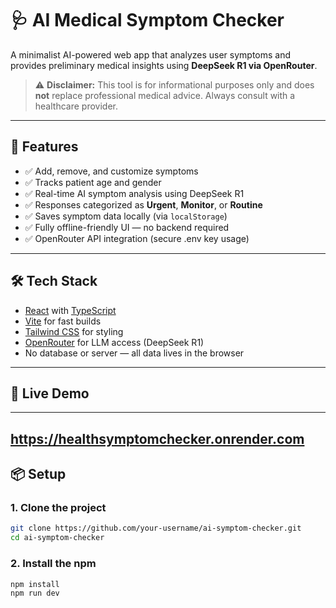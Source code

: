 # 🩺 AI Medical Symptom Checker

A minimalist AI-powered web app that analyzes user symptoms and provides preliminary medical insights using **DeepSeek R1 via OpenRouter**.

> ⚠️ **Disclaimer:** This tool is for informational purposes only and does **not** replace professional medical advice. Always consult with a healthcare provider.

---

## 🚀 Features

- ✅ Add, remove, and customize symptoms
- ✅ Tracks patient age and gender
- ✅ Real-time AI symptom analysis using DeepSeek R1
- ✅ Responses categorized as **Urgent**, **Monitor**, or **Routine**
- ✅ Saves symptom data locally (via `localStorage`)
- ✅ Fully offline-friendly UI — no backend required
- ✅ OpenRouter API integration (secure .env key usage)

---

## 🛠 Tech Stack

- [React](https://reactjs.org/) with [TypeScript](https://www.typescriptlang.org/)
- [Vite](https://vitejs.dev/) for fast builds
- [Tailwind CSS](https://tailwindcss.com/) for styling
- [OpenRouter](https://openrouter.ai/) for LLM access (DeepSeek R1)
- No database or server — all data lives in the browser

---

## 🧪 Live Demo
---
https://healthsymptomchecker.onrender.com
---

## 📦 Setup

### 1. Clone the project

```bash
git clone https://github.com/your-username/ai-symptom-checker.git
cd ai-symptom-checker
```
### 2. Install the npm

```bash
npm install
npm run dev
